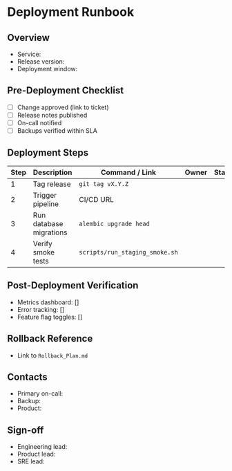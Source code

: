 # Deployment Runbook

## Overview
- Service:
- Release version:
- Deployment window:

## Pre-Deployment Checklist
- [ ] Change approved (link to ticket)
- [ ] Release notes published
- [ ] On-call notified
- [ ] Backups verified within SLA

## Deployment Steps
| Step | Description | Command / Link | Owner | Status |
| --- | --- | --- | --- | --- |
| 1 | Tag release | `git tag vX.Y.Z` | | |
| 2 | Trigger pipeline | CI/CD URL | | |
| 3 | Run database migrations | `alembic upgrade head` | | |
| 4 | Verify smoke tests | `scripts/run_staging_smoke.sh` | | |

## Post-Deployment Verification
- Metrics dashboard: []
- Error tracking: []
- Feature flag toggles: []

## Rollback Reference
- Link to `Rollback_Plan.md`

## Contacts
- Primary on-call:
- Backup:
- Product:

## Sign-off
- Engineering lead:
- Product lead:
- SRE lead:
